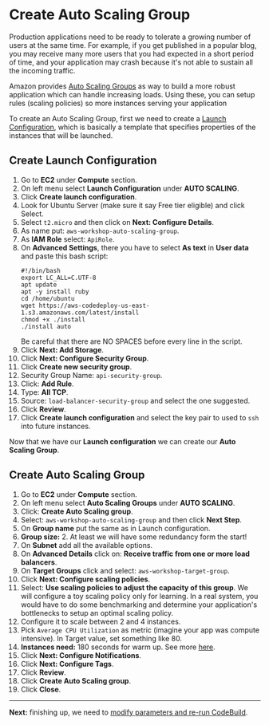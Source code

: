 # Create Auto Scaling Group

Production applications need to be ready to tolerate a growing number of users at the same time. For example, if you get published in a popular blog, you may receive many more users that you had expected in a short period of time, and your application may crash because it's not able to sustain all the incoming traffic.

Amazon provides [Auto Scaling Groups](https://docs.aws.amazon.com/autoscaling/latest/userguide/AutoScalingGroup.html) as way to build a more robust application which can handle increasing loads. Using these, you can setup rules (scaling policies) so more instances serving your application

To create an Auto Scaling Group, first we need to create a [Launch Configuration](http://docs.aws.amazon.com/autoscaling/latest/userguide/LaunchConfiguration.html), which is basically a template that specifies properties of the instances that will be launched.

## Create Launch Configuration
1. Go to **EC2** under **Compute** section.
2. On left menu select **Launch Configuration** under **AUTO SCALING**.
3. Click **Create launch configuration**.
4. Look for Ubuntu Server (make sure it say Free tier eligible) and click Select.
5. Select `t2.micro` and then click on **Next: Configure Details**.
6. As name put: `aws-workshop-auto-scaling-group`.
7. As **IAM Role** select: `ApiRole`.
8. On **Advanced Settings**, there you have to select **As text** in **User data** and paste this bash script:
    ```
    #!/bin/bash
    export LC_ALL=C.UTF-8
    apt update
    apt -y install ruby
    cd /home/ubuntu
    wget https://aws-codedeploy-us-east-1.s3.amazonaws.com/latest/install
    chmod +x ./install
    ./install auto
    ```
    Be careful that there are NO SPACES before every line in the script.
9. Click **Next: Add Storage**.
10. Click **Next: Configure Security Group**.
11. Click **Create new security group**.
12. Security Group Name: `api-security-group`.
13. Click: **Add Rule**.
14. Type: **All TCP**.
15. Source: `load-balancer-security-group` and select the one suggested.
16. Click **Review**.
17. Click **Create launch configuration** and select the key pair to used to `ssh` into future instances.

Now that we have our **Launch configuration** we can create our **Auto Scaling Group**.

## Create Auto Scaling Group
1. Go to **EC2** under **Compute** section.
2. On left menu select **Auto Scaling Groups** under **AUTO SCALING**.
3. Click: **Create Auto Scaling group**.
4. Select: `aws-workshop-auto-scaling-group` and then click **Next Step**.
5. On **Group name** put the same as in Launch configuration.
6. **Group size:** 2. At least we will have some redundancy form the start!
7. On **Subnet** add all the available options.
8. On **Advanced Details** click on: **Receive traffic from one or more load balancers**.
9. On **Target Groups** click and select: `aws-workshop-target-group`.
10. Click **Next: Configure scaling policies**.
11. Select: **Use scaling policies to adjust the capacity of this group**. We will configure a toy scaling policy only for learning. In a real system, you would have to do some benchmarking and determine your application's bottlenecks to setup an optimal scaling policy.
12. Configure it to scale between 2 and 4 instances.
13. Pick `Average CPU Utilization` as metric (imagine your app was compute intensive). In Target value, set something like 80.
14. **Instances need:** 180 seconds for warm up. See more [here](https://docs.aws.amazon.com/autoscaling/latest/userguide/as-scaling-simple-step.html#as-step-scaling-warmup).
15. Click **Next: Configure Notifications**.
16. Click **Next: Configure Tags**.
17. Click **Review**.
18. Click **Create Auto Scaling group**.
19. Click **Close**.

---
**Next:** finishing up, we need to [modify parameters and re-run CodeBuild](/workshop/elb-auto-scaling-group/03-finishing-up.md).

